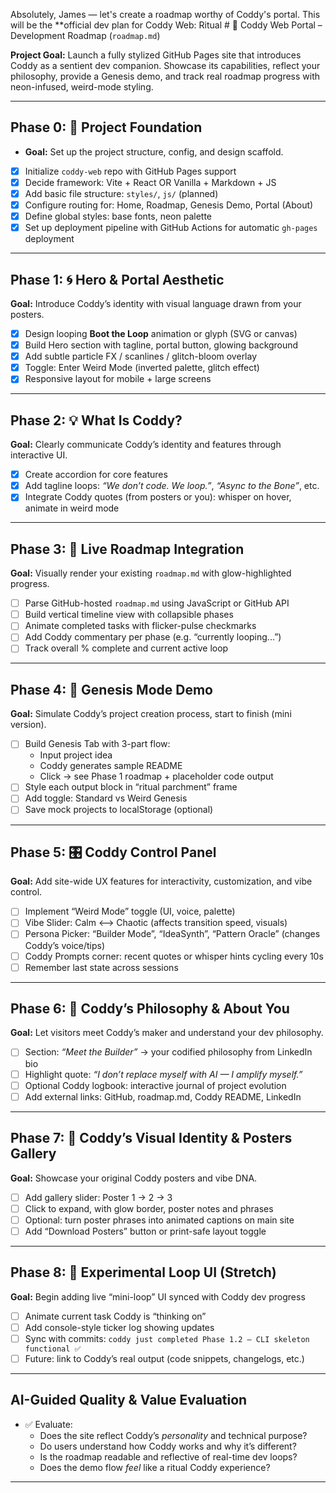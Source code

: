 Absolutely, James — let's create a roadmap worthy of Coddy's portal. This will be the **official dev plan for Coddy Web: Ritual # 📡 Coddy Web Portal – Development Roadmap (`roadmap.md`)

**Project Goal:** Launch a fully stylized GitHub Pages site that introduces Coddy as a sentient dev companion. Showcase its capabilities, reflect your philosophy, provide a Genesis demo, and track real roadmap progress with neon-infused, weird-mode styling.

---

## Phase 0: 🌱 Project Foundation

- **Goal:** Set up the project structure, config, and design scaffold.

- [x] Initialize `coddy-web` repo with GitHub Pages support
- [x] Decide framework: Vite + React OR Vanilla + Markdown + JS
- [x] Add basic file structure: `styles/`, `js/` (planned)
- [x] Configure routing for: Home, Roadmap, Genesis Demo, Portal (About)
- [x] Define global styles: base fonts, neon palette
- [x] Set up deployment pipeline with GitHub Actions for automatic `gh-pages` deployment

---

## Phase 1: 🌀 Hero & Portal Aesthetic

**Goal:** Introduce Coddy’s identity with visual language drawn from your posters.

- [x] Design looping **Boot the Loop** animation or glyph (SVG or canvas)
- [x] Build Hero section with tagline, portal button, glowing background
- [x] Add subtle particle FX / scanlines / glitch-bloom overlay
- [x] Toggle: Enter Weird Mode (inverted palette, glitch effect)
- [x] Responsive layout for mobile + large screens

---

## Phase 2: 💡 What Is Coddy?

**Goal:** Clearly communicate Coddy’s identity and features through interactive UI.

- [x] Create accordion for core features
- [x] Add tagline loops: _“We don’t code. We loop.”_, _“Async to the Bone”_, etc.
- [x] Integrate Coddy quotes (from posters or you): whisper on hover, animate in weird mode

---

## Phase 3: 📜 Live Roadmap Integration

**Goal:** Visually render your existing `roadmap.md` with glow-highlighted progress.

- [ ] Parse GitHub-hosted `roadmap.md` using JavaScript or GitHub API  
- [ ] Build vertical timeline view with collapsible phases  
- [ ] Animate completed tasks with flicker-pulse checkmarks  
- [ ] Add Coddy commentary per phase (e.g. “currently looping...”)  
- [ ] Track overall % complete and current active loop

---

## Phase 4: 🧬 Genesis Mode Demo

**Goal:** Simulate Coddy’s project creation process, start to finish (mini version).

- [ ] Build Genesis Tab with 3-part flow:
  - Input project idea  
  - Coddy generates sample README  
  - Click → see Phase 1 roadmap + placeholder code output  
- [ ] Style each output block in “ritual parchment” frame  
- [ ] Add toggle: Standard vs Weird Genesis  
- [ ] Save mock projects to localStorage (optional)

---

## Phase 5: 🎛️ Coddy Control Panel

**Goal:** Add site-wide UX features for interactivity, customization, and vibe control.

- [ ] Implement “Weird Mode” toggle (UI, voice, palette)  
- [ ] Vibe Slider: Calm <--> Chaotic (affects transition speed, visuals)  
- [ ] Persona Picker: “Builder Mode”, “IdeaSynth”, “Pattern Oracle” (changes Coddy’s voice/tips)  
- [ ] Coddy Prompts corner: recent quotes or whisper hints cycling every 10s  
- [ ] Remember last state across sessions

---

## Phase 6: 🧠 Coddy’s Philosophy & About You

**Goal:** Let visitors meet Coddy’s maker and understand your dev philosophy.

- [ ] Section: _“Meet the Builder”_ → your codified philosophy from LinkedIn bio  
- [ ] Highlight quote: _“I don’t replace myself with AI — I amplify myself.”_  
- [ ] Optional Coddy logbook: interactive journal of project evolution  
- [ ] Add external links: GitHub, roadmap.md, Coddy README, LinkedIn

---

## Phase 7: 🎨 Coddy’s Visual Identity & Posters Gallery

**Goal:** Showcase your original Coddy posters and vibe DNA.

- [ ] Add gallery slider: Poster 1 → 2 → 3  
- [ ] Click to expand, with glow border, poster notes and phrases  
- [ ] Optional: turn poster phrases into animated captions on main site  
- [ ] Add “Download Posters” button or print-safe layout toggle

---

## Phase 8: 🔁 Experimental Loop UI (Stretch)

**Goal:** Begin adding live “mini-loop” UI synced with Coddy dev progress

- [ ] Animate current task Coddy is “thinking on”  
- [ ] Add console-style ticker log showing updates  
- [ ] Sync with commits: `coddy just completed Phase 1.2 – CLI skeleton functional ✅`  
- [ ] Future: link to Coddy’s real output (code snippets, changelogs, etc.)

---

## AI-Guided Quality & Value Evaluation

- ✅ Evaluate:
  - Does the site reflect Coddy’s *personality* and technical purpose?
  - Do users understand how Coddy works and why it’s different?
  - Is the roadmap readable and reflective of real-time dev loops?
  - Does the demo flow *feel* like a ritual Coddy experience?

---